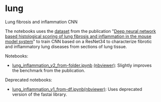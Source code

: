 # lung
Lung fibrosis and inflammation CNN

The notebooks uses the [dataset](https://osf.io/28qbc/) from the publication "[Deep neural network based histological scoring of lung fibrosis and inflammation in the mouse model system](https://journals.plos.org/plosone/article?id=10.1371/journal.pone.0202708)" to train CNN based on a ResNet34 to characterize fibrotic and inflammatory lung diseases from sections of lung tissue.

Notebooks:
* [lung_inflammation_v2_from-folder.ipynb](https://github.com/MicPie/lung/blob/master/lung_inflammation_v2_from-folder.ipynb) [(nbviewer)](https://nbviewer.jupyter.org/github/MicPie/lung/blob/master/lung_inflammation_v2_from-folder.ipynb): Slightly improves the benchmark from the publication. 


Deprecated notebooks:
* [lung_inflammation_v1_from-df.ipynb]()[(nbviewer)](https://nbviewer.jupyter.org/github/MicPie/lung/blob/master/lung_inflammation_v1_from-df.ipynb): Uses deprecated version of the fastai library.
